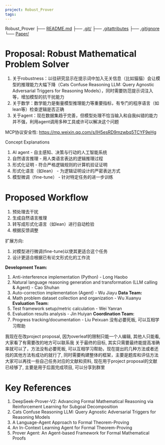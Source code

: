 ```yaml
---
project: Robust_Prover
tags:
---
```


Robust_Prover
├── [README.md](README.md)
├── [.git/](.git)
├── [.gitattributes](.gitattributes)
├── [.gitignore](.gitignore)
└── [Paper/](Paper)


# Proposal: Robust Mathematical Problem Solver
1. 关于robustness：以往研究显示在提示词中加入无关信息（比如猫猫）会让模型的推理能力大幅下降（Cats Confuse Reasoning LLM: Query Agnostic Adversarial Triggers for Reasoning Models），同时需要防范提示词注入等，增加模型的抗干扰能力
2. 关于数学：数学能力是衡量模型推理能力等重要指标，有专门的程序语言（如lean等）检查逻辑是否正确
3. 关于agent：现在数据集趋于完善，但模型处理不恰当输入和自我纠错的能力并不强，利用agent调用多种工具或许可以解决这个问题

MCP协议安全性: https://mp.weixin.qq.com/s/IH5esRD9mzwbq5TCYF9eHg

Concept Explanations
1. AI agent - 自主感知、决策与行动的人工智能系统
2. 自然语言推理 - 用人类语言表达的逻辑推理过程
3. 形式化证明 - 符合严格逻辑规则的计算机验证证明
4. 形式化语言（如lean） - 为逻辑证明设计的严密表达方式
5. 模型微调（fine-tune） - 针对特定任务的进一步训练
# Proposed Workflow
1. 预处理去干扰
2. 生成自然语言推理
3. 转写成形式化语言（如lean）进行自动检验
4. 根据反馈调整

扩展方向:
1. 对模型进行微调(fine-tune)以使其更适合这个任务
2. 设计更适合根据已有论文形式化的工作流

**Development Team:**
1. Anti-interference implementation (Python) - Long Haobo
2. Natural language reasoning generation and transformation (LLM calling & Agent) - Cao Shuhan
3. Auto-correction implementation (Agent) - Wu Jiayu
**Data Team:**  
4. Math problem dataset collection and organization - Wu Xuanyu
**Evaluation Team:**  
5. Test framework setup/metric calculation - Wei Yanran  
6. Evaluation results analysis - Jin Huiyan
**Coordination Team:**  
7. Progress tracking/documentation - Liu Peixuan
没有必要死板, 可以互相学习帮助

我现在在改project proposal, 因为overleaf的限制只能一个人编辑, 其他人只能看, 大家看了有需要改的地方可以联系我
关于最终的目标, 其实只需要最终能提高准确率就可以了，方法没有必要死板, 可以互相学习帮助，现在提出的几种方法或者还找的其他方法有成功的就行了, 同时需要构建整体的框架，主要是题库和评估方法
大家可以再找一些自己任务对应的文献和资料, 现在用于project proposal的文献已经够了, 主要是用于后面完成项目, 可以分享到群里
# Key References
1. DeepSeek-Prover-V2: Advancing Formal Mathematical Reasoning via Reinforcement Learning for Subgoal Decomposition
2. Cats Confuse Reasoning LLM: Query Agnostic Adversarial Triggers for Reasoning Models
3. A Language-Agent Approach to Formal Theorem-Proving
4. An In-Context Learning Agent for Formal Theorem-Proving
5. Prover Agent: An Agent-based Framework for Formal Mathematical Proofs